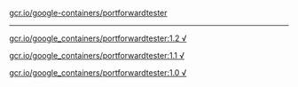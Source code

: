 [gcr.io/google-containers/portforwardtester](https://hub.docker.com/r/sqeven/portforwardtester/tags/) 

----
[gcr.io/google_containers/portforwardtester:1.2 √](https://hub.docker.com/r/sqeven/portforwardtester/tags/)

[gcr.io/google_containers/portforwardtester:1.1 √](https://hub.docker.com/r/sqeven/portforwardtester/tags/)

[gcr.io/google_containers/portforwardtester:1.0 √](https://hub.docker.com/r/sqeven/portforwardtester/tags/)

